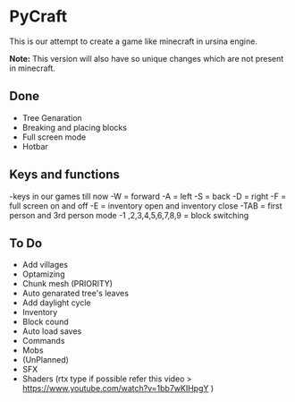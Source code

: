
# PyCraft

This is our attempt to create a game like minecraft in ursina engine. 





  **Note:** This version will also have so unique changes which are not present in minecraft.

## Done

- Tree Genaration
- Breaking and placing blocks
- Full screen mode
- Hotbar

## Keys and functions 
-keys in our games till now
-W = forward
-A = left 
-S = back
-D = right
-F = full screen on and off
-E = inventory open and inventory close
-TAB = first person and 3rd person mode
-1 ,2,3,4,5,6,7,8,9 = block switching

  
## To Do

- Add villages
- Optamizing
- Chunk mesh (PRIORITY)
- Auto genarated tree's leaves
- Add daylight cycle
- Inventory
- Block cound
- Auto load saves
- Commands
- Mobs
- (UnPlanned)
- SFX
- Shaders (rtx type if possible refer this video > https://www.youtube.com/watch?v=1bb7wKIHpgY )
